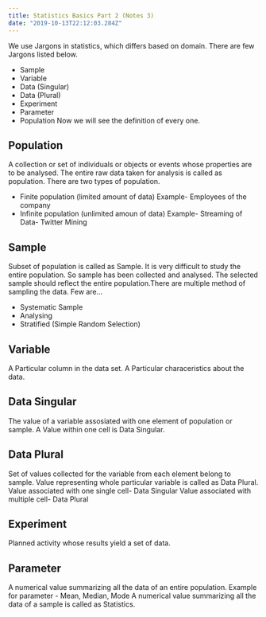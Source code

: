 ```yaml
---
title: Statistics Basics Part 2 (Notes 3)
date: "2019-10-13T22:12:03.284Z"
---
```


We use Jargons in statistics, which differs based on domain. There are few Jargons listed below.
- Sample
- Variable
- Data (Singular)
- Data (Plural)
- Experiment
- Parameter
- Population
Now we will see the definition of every one.
## Population
A collection or set of individuals or objects or events whose properties are to be analysed. The entire raw data taken for analysis is called as population.
There are two types of population.
- Finite population (limited amount of data)
Example- Employees of the company
- Infinite population (unlimited amoun of data)
Example- Streaming of Data- Twitter Mining
## Sample
Subset of population is called as Sample. It is very difficult to study the entire population. So sample has been collected and analysed. The selected sample should reflect the entire population.There are multiple method of sampling the data. Few are...
- Systematic Sample
- Analysing
- Stratified (Simple Random Selection)
## Variable
A Particular column in the data set. A Particular characeristics about the data.
## Data Singular
The value of a variable assosiated with one element of population or sample. A Value within one cell is Data Singular.
## Data Plural
Set of values collected for the variable from each element belong to sample. Value representing whole particular variable is called as Data Plural.
Value associated with one single cell- Data Singular
Value associated with multiple cell- Data Plural
## Experiment
Planned activity whose results yield a set of data.
## Parameter
A numerical value summarizing all the data of an entire population. Example for parameter - Mean, Median, Mode
A numerical value summarizing all the data of a sample is called as Statistics.


